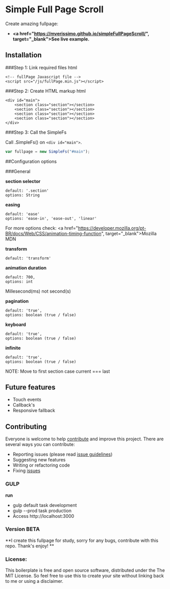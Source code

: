 # Simple Full Page Scroll 
Create amazing fullpage:
* **<a href="https://mverissimo.github.io/simpleFullPageScroll/", target="_blank">See live example.</a>**

## Installation
###Step 1: Link required files
html
```
<!-- fullPage Javascript file -->
<script src="/js/fullPage.min.js"></script>
```

###Step 2: Create HTML markup
html
```
<div id="main">
	<section class="section"></section>
	<section class="section"></section>
	<section class="section"></section>
	<section class="section"></section>
</div>
```

###Step 3: Call the SimpleFs

Call .SimpleFs() on `<div id="main">`.

```javascript
var fullpage = new SimpleFs("#main");
```

##Configuration options

###General

**section selector**
```
default: '.section'
options: String
```

**easing**
```
default: 'ease'
options: 'ease-in', 'ease-out', 'linear'
```
For more options check: <a href="https://developer.mozilla.org/pt-BR/docs/Web/CSS/animation-timing-function", target="_blank">Mozilla MDN</a>

**transform**
```
default: 'transform'
```

**animation duration**
```
default: 700,
options: int
```
Millesecond(ms) not second(s)

**pagination**
```
default: 'true',
options: boolean (true / false)
```

**keyboard**
```
default: 'true',
options: boolean (true / false)
```

**infinite**
```
default: 'true',
options: boolean (true / false)
```
NOTE: Move to first section case current === last

## Future features
* Touch events
* Callback's
* Responsive fallback

## Contributing

Everyone is welcome to help [contribute](CONTRIBUTING.md) and improve this project. There are several ways you can contribute:

* Reporting issues (please read [issue guidelines](https://github.com/necolas/issue-guidelines))
* Suggesting new features
* Writing or refactoring code
* Fixing [issues](https://github.com/roots/roots/issues)

### GULP
**run**

* gulp default task development
* gulp --prod task production
* Access http://localhost:3000

### Version BETA
**I create this fullpage for study, sorry for any bugs, contribute with this repo. Thank's enjoy! **

### License:

This boilerplate is free and open source software, distributed under the The MIT License. So feel free to use this to create your site without linking back to me or using a disclaimer.
